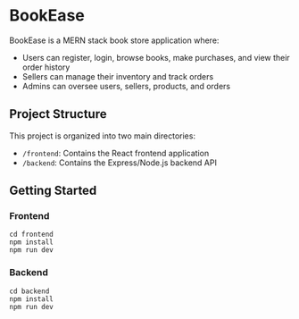 
# BookEase

BookEase is a MERN stack book store application where:

- Users can register, login, browse books, make purchases, and view their order history
- Sellers can manage their inventory and track orders
- Admins can oversee users, sellers, products, and orders

## Project Structure

This project is organized into two main directories:

- `/frontend`: Contains the React frontend application
- `/backend`: Contains the Express/Node.js backend API

## Getting Started

### Frontend
```
cd frontend
npm install
npm run dev
```

### Backend
```
cd backend
npm install
npm run dev
```
